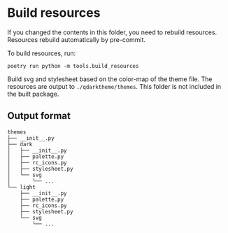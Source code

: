 # Build resources

If you changed the contents in this folder, you need to rebuild resources.
Resources rebuild automatically by pre-commit.

To build resources, run:

```Plaintext
poetry run python -m tools.build_resources
```

Build svg and stylesheet based on the color-map of the theme file.
The resources are output to `./qdarktheme/themes`.
This folder is not included in the built package.

## Output format

```Plaintext
themes
├── __init__.py
├── dark
│   ├── __init__.py
│   ├── palette.py
│   ├── rc_icons.py
│   ├── stylesheet.py
│   └── svg
│       └── ...
└── light
    ├── __init__.py
    ├── palette.py
    ├── rc_icons.py
    ├── stylesheet.py
    └── svg
        └── ...
```
